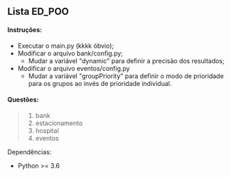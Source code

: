 ## Lista ED_POO

#### Instruções:

- Executar o main.py (kkkk óbvio);
- Modificar o arquivo bank/config.py;
    - Mudar a variável "dynamic" para definir a precisão dos resultados;
- Modificar o arquivo eventos/config.py
    - Mudar a variável "groupPriority" para definir o modo de prioridade para os grupos ao invés de prioridade individual.

#### Questões:
> 1. bank
> 2. estacionamento
> 3. hospital
> 4. eventos

Dependências:
- Python >= 3.6

